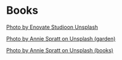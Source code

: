 # Books
[Photo by Enovate Studioon Unsplash](plantbook1.jpg)

[Photo by Annie Spratt on Unsplash (garden)](sgb.jpg)

[Photo by Annie Spratt on Unsplash (books)](stackofBooks.jpg)